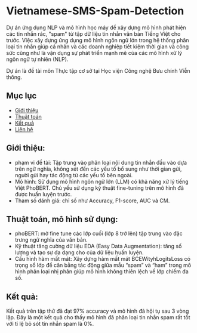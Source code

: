 # Vietnamese-SMS-Spam-Detection

Dự án ứng dụng NLP và mô hình học máy để xây dựng mô hình phát hiện các tin nhắn rác, "spam" từ tập dữ liệu tin nhắn văn bản Tiếng Việt cho trước. Việc xây dựng ứng dụng mô hình ngôn ngữ lớn trong hệ thống phân loại tin nhắn giúp cá nhân và các doanh nghiệp tiết kiệm thời gian và công sức cũng như là vận dụng sự phát triển mạnh mẽ của các mô hình xử lý ngôn ngữ tự nhiên (NLP).

Dự án là đề tài môn Thực tập cơ sở tại Học viện Công nghệ Bưu chính Viễn thông.

## Mục lục

- [Giới thiệu](#giới-thiệu)
- [Thuật toán](#thuật-toán)
- [Kết quả](#kết-quả)
- [Liên hệ](#liên-hệ)

## Giới thiệu:

- phạm vi đề tài: Tập trung vào phân loại nội dung tin nhắn đầu vào dựa trên ngữ nghĩa, không xét đến các yếu tố bổ sung như thời gian gửi, người gửi hay tác động từ các yếu tố bên ngoài.
- Mô hình: Sử dụng mô hình ngôn ngữ lớn (LLM) có khả năng xử lý tiếng Việt PhoBERT. Chủ yếu sử dụng kỹ thuật fine-tuning trên mô hình đã được huấn luyện trước.
- Tham số đánh giá: chỉ số như Accuracy, F1-score, AUC và CM.

## Thuật toán, mô hình sử dụng:
- phoBERT: mở fine tune các lớp cuối (lớp 8 trở lên) tập trung vào đặc trưng ngữ nghĩa của văn bản.
- Kỹ thuật tăng cường dữ liệu EDA (Easy Data Augmentation): tăng số lượng và tạo sự đa dạng cho của dữ liệu huấn luyện.
- Cấu hình hàm mất mát: Xây dựng hàm mất mát BCEWityhLogitsLoss có trọng số lớp để cân bằng tác động giữa mẫu “spam” và “ham” trong mô hình phân loại nhị phân giúp mô hình không thiên lệch về lớp chiếm đa số.

## Kết quả: 

Kết quả trên tập thử đã đạt 97% accuracy và mô hình đã hội tụ sau 3 vòng lặp. Đây là một kết quả cho thấy mô hình đã phân loại tin nhắn spam rất tốt với tỉ lệ bỏ sót tin nhắn spam là 0%.

